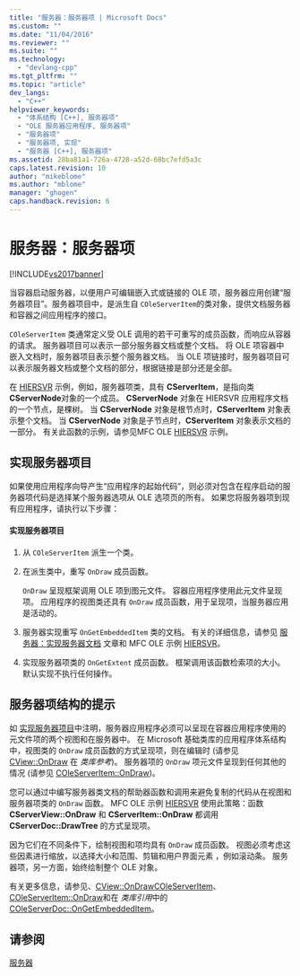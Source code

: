 ```yaml
---
title: "服务器：服务器项 | Microsoft Docs"
ms.custom: ""
ms.date: "11/04/2016"
ms.reviewer: ""
ms.suite: ""
ms.technology: 
  - "devlang-cpp"
ms.tgt_pltfrm: ""
ms.topic: "article"
dev_langs: 
  - "C++"
helpviewer_keywords: 
  - "体系结构 [C++], 服务器项"
  - "OLE 服务器应用程序, 服务器项"
  - "服务器项"
  - "服务器项, 实现"
  - "服务器 [C++], 服务器项"
ms.assetid: 28ba81a1-726a-4728-a52d-68bc7efd5a3c
caps.latest.revision: 10
author: "mikeblome"
ms.author: "mblome"
manager: "ghogen"
caps.handback.revision: 6
---
```

# 服务器：服务器项
[!INCLUDE[vs2017banner](../assembler/inline/includes/vs2017banner.md)]

当容器启动服务器，以便用户可编辑嵌入式或链接的 OLE 项，服务器应用创建“服务器项目”。服务器项目中，是派生自 `COleServerItem`的类对象，提供文档服务器和容器之间应用程序的接口。  
  
 `COleServerItem` 类通常定义受 OLE 调用的若干可重写的成员函数，而响应从容器的请求。  服务器项目可以表示一部分服务器文档或整个文档。  将 OLE 项容器中嵌入文档时，服务器项目表示整个服务器文档。  当 OLE 项链接时，服务器项目可以表示服务器文档或整个文档的部分，根据链接是部分还是全部。  
  
 在 [HIERSVR](../top/visual-cpp-samples.md) 示例，例如，服务器项类，具有 **CServerItem**，是指向类 **CServerNode**对象的一个成员。  **CServerNode** 对象在 HIERSVR 应用程序文档的一个节点，是棵树。  当 **CServerNode** 对象是根节点时，**CServerItem** 对象表示整个文档。  当 **CServerNode** 对象是子节点时，**CServerItem** 对象表示文档的一部分。  有关此函数的示例，请参见MFC OLE [HIERSVR](../top/visual-cpp-samples.md) 示例。  
  
##  <a name="_core_implementing_server_items"></a> 实现服务器项目  
 如果使用应用程序向导产生“应用程序的起始代码”，则必须对包含在程序启动的服务器项代码是选择某个服务器选项从 OLE 选项页的所有。  如果您将服务器项到现有应用程序，请执行以下步骤：  
  
#### 实现服务器项目  
  
1.  从 `COleServerItem` 派生一个类。  
  
2.  在派生类中，重写 `OnDraw` 成员函数。  
  
     `OnDraw` 呈现框架调用 OLE 项到图元文件。  容器应用程序使用此元文件呈现项。  应用程序的视图类还具有 `OnDraw` 成员函数，用于呈现项，当服务器应用是活动的。  
  
3.  服务器实现重写 `OnGetEmbeddedItem` 类的文档。  有关的详细信息，请参见 [服务器：实现服务器文档](../mfc/servers-implementing-server-documents.md) 文章和 MFC OLE 示例 [HIERSVR](../top/visual-cpp-samples.md)。  
  
4.  实现服务器项类的 `OnGetExtent` 成员函数。  框架调用该函数检索项的大小。  默认实现不执行任何操作。  
  
##  <a name="_core_a_tip_for_server.2d.item_architecture"></a> 服务器项结构的提示  
 如 [实现服务器项目](#_core_implementing_server_items)中注明，服务器应用程序必须可以呈现在容器应用程序使用的元文件项的两个视图和在服务器中。  在 Microsoft 基础类库的应用程序体系结构中，视图类的 `OnDraw` 成员函数的方式呈现项，则在编辑时 \(请参见 [CView::OnDraw](../Topic/CView::OnDraw.md) 在 *类库参考*\)。  服务器项的 `OnDraw` 项元文件呈现到任何其他的情况 \(请参见 [COleServerItem::OnDraw](../Topic/COleServerItem::OnDraw.md)\)。  
  
 您可以通过中编写服务器类文档的帮助器函数和调用来避免复制的代码从在视图和服务器项类的 `OnDraw` 函数。  MFC OLE 示例 [HIERSVR](../top/visual-cpp-samples.md) 使用此策略：函数 **CServerView::OnDraw** 和 **CServerItem::OnDraw** 都调用 **CServerDoc::DrawTree** 的方式呈现项。  
  
 因为它们在不同条件下，绘制视图和项均具有 `OnDraw` 成员函数。  视图必须考虑这些因素进行缩放，以选择大小和范围、剪辑和用户界面元素 ，例如滚动条。  服务器项，另一方面，始终绘制整个 OLE 对象。  
  
 有关更多信息，请参见、[CView::OnDraw](../Topic/CView::OnDraw.md)[COleServerItem](../mfc/reference/coleserveritem-class.md)、[COleServerItem::OnDraw](../Topic/COleServerItem::OnDraw.md)和在  *类库引用*中的[COleServerDoc::OnGetEmbeddedItem](../Topic/COleServerDoc::OnGetEmbeddedItem.md)。  
  
## 请参阅  
 [服务器](../mfc/servers.md)